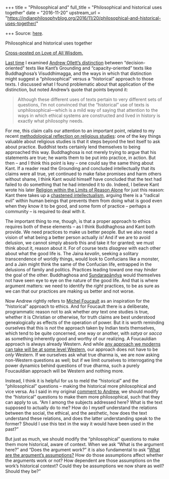 +++
title = "Philosophical and"
full_title = "Philosophical and historical uses together"
date = "2016-11-20"
upstream_url = "https://indianphilosophyblog.org/2016/11/20/philosophical-and-historical-uses-together/"

+++
Source: [here](https://indianphilosophyblog.org/2016/11/20/philosophical-and-historical-uses-together/).

Philosophical and historical uses together

[Cross-posted on Love of All
Wisdom.](http://loveofallwisdom.com/blog/2016/11/philosophical-and-historical-uses-together/)

[Last
time](http://loveofallwisdom.com/blog/2016/10/decision-and-capacity-philosophical-and-historical/)
I examined [Andrew Ollett’s
distinction](http://indianphilosophyblog.org/2016/10/12/niti-and-the-two-ways-of-using-texts/)
between “decision-oriented” texts like Kant’s Grounding and
“capacity-oriented” texts like Buddhaghosa’s Visuddhimagga, and the ways
in which that distinction might suggest a “philosophical” versus a
“historical” approach to those texts. I discussed what I found
problematic about that application of the distinction, but noted
Andrew’s quote that points beyond it:

> Although these different uses of texts pertain to very different sets
> of questions, I’m not convinced that the “historical” use of texts is
> unphilosophical—which is a mild way of saying that attention to the
> ways in which ethical systems are constructed and lived in history is
> exactly what philosophy needs.

For me, this claim calls our attention to an important point, related to
my recent [methodological reflection on religious
studies](http://loveofallwisdom.com/blog/2016/10/why-the-study-of-religion-shouldnt-be-about-studying-religion/):
one of the key things valuable about religious studies is that it steps
beyond the text itself to ask about practice. Buddhist texts certainly
lend themselves to being approached this way. Buddhaghosa is not merely
trying to argue that his statements are true; he wants them to be put
into practice, in action. But then – and I think this point is key – one
could say the same thing about Kant. If a reader read the Grounding and
concluded intellectually that its claims were all true, yet continued to
make false promises and harm others without shame, I think Kant would
himself have concluded that the text had failed to do something that he
had intended it to do. Indeed, I believe Kant wrote his later [Religion
within the Limits of Reason
Alone](https://en.wikipedia.org/wiki/Religion_within_the_Bounds_of_Bare_Reason)
for just this reason: Kant there takes up a [chastened
intellectualism](http://loveofallwisdom.com/blog/2009/08/chastened-intellectualism-and-practice/),
arguing there is a “radical evil” within human beings that prevents them
from doing what is good even when they know it to be good, and some form
of practice – perhaps a community – is required to deal with it.

The important thing to me, though, is that a proper approach to ethics
requires both of these elements – as I think Buddhaghosa and Kant both
provide. We need practices to make us better people. But we also need a
vision of what being a better person actually *is!* And if we are to
avoid delusion, we cannot simply absorb this and take it for granted; we
must think about it, reason about it. For of course texts *disagree*
with each other about what the good life is. The Jaina *kevalin*,
seeking a solitary transcendence of worldly things, would look to
Confucians like a monster, and a Jain might think the same of the
Confucian life, entrapped in the delusions of family and politics.
Practices leading toward one may *hinder* the goal of the other.
Buddhaghosa and
[Sundarapāṇḍya](http://indianphilosophyblog.org/2016/10/12/niti-and-the-two-ways-of-using-texts/)
would themselves not have seen eye to eye on the nature of the good
life. And that is where argument matters: we need to identify the
*right* practices, to be as sure as we can that our practices are making
us better and not worse.

Now Andrew rightly refers to [Michel
Foucault](http://plato.stanford.edu/entries/foucault/) as an inspiration
for the “historical” approach to ethics. And for Foucault there is a
deliberate, programmatic reason not to ask whether *any* text one
studies is true, whether it is Christian or otherwise, for truth claims
are best understood genealogically as effects of the operation of power.
But it is worth reminding ourselves that this is *not* the approach
taken by Indian texts themselves, which tend to be quite concerned, one
way or another, with *satya* or *sacca* as something inherently good and
worthy of our realizing. A Foucauldian approach is always already
Western. And while [any approach we moderns can take will be at some
level
Western](http://loveofallwisdom.com/blog/2016/06/the-west-within-the-rest/),
our approach does not have to be *only* Western. If we ourselves ask
what true dharma is, we are now asking non-Western questions as well;
but if we limit ourselves to interrogating the power dynamics behind
questions of true dharma, such a purely Foucauldian approach will be
Western and nothing more.

Instead, I think it is helpful for us to meld the “historical” and the
“philosophical” questions – making the historical more philosophical and
vice versa. As I said in my original [comment to
Andrew](http://indianphilosophyblog.org/2016/10/12/niti-and-the-two-ways-of-using-texts/#comment-174355),
we should modify the “historical” questions to make them more
philosophical, such that they can apply to us. “Am I among the subjects
addressed here? What is the text supposed to actually do to me? How do I
myself understand the relations between the social, the ethical, and the
aesthetic, how does the text understand these relations, and does the
latter understanding speak to the former? Should I use this text in the
way it would have been used in the past?”

But just as much, we should modify the “philosophical” questions to make
them more historical, aware of context. When we ask “What is the
argument here?” and “Does the argument work?” it is also fundamental to
ask “[What are the argument’s
assumptions?](http://loveofallwisdom.com/blog/2012/01/the-importance-of-assumptions/)
How do those assumptions affect whether the arguments work or not? How
dependent are those assumptions on the work’s historical context? Could
they be assumptions we now share as well? Should they be?”
